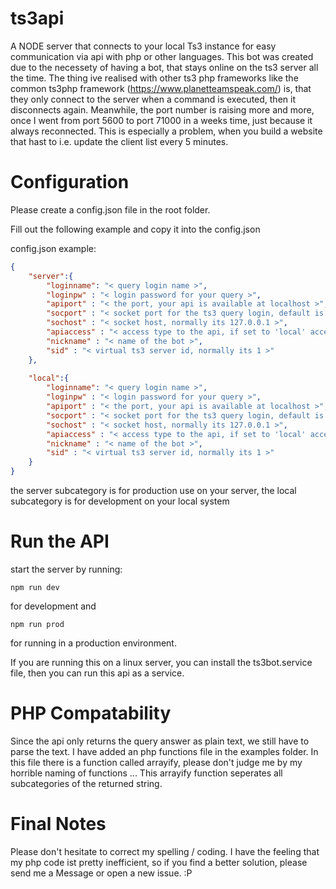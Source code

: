 # ts3api
A NODE server that connects to your local Ts3 instance for easy communication via api with php or other languages.
This bot was created due to the necessety of having a bot, that stays online on the ts3 server all the time. The thing ive realised with other ts3 php frameworks like the common ts3php framework (https://www.planetteamspeak.com/) is, that they only connect to the server when a command is executed, then it disconnects again. Meanwhile, the port number is raising more and more, once I went from port 5600 to port 71000 in a weeks time, just because it always reconnected.
This is especially a problem, when you build a website that hast to i.e. update the client list every 5 minutes.

# Configuration
Please create a config.json file in the root folder. 

Fill out the following example and copy it into the config.json 

config.json example:
```json
{
    "server":{
        "loginname": "< query login name >",
        "loginpw" : "< login password for your query >",  
        "apiport" : "< the port, your api is available at localhost >",
        "socport" : "< socket port for the ts3 query login, default is: 10011 >",
        "sochost" : "< socket host, normally its 127.0.0.1 >",
        "apiaccess" : "< access type to the api, if set to 'local' access is granted to localhost only >", 
        "nickname" : "< name of the bot >",
        "sid" : "< virtual ts3 server id, normally its 1 >"
    },
    
    "local":{
        "loginname": "< query login name >", 
        "loginpw" : "< login password for your query >", 
        "apiport" : "< the port, your api is available at localhost >",
        "socport" : "< socket port for the ts3 query login, default is: 10011 >",
        "sochost" : "< socket host, normally its 127.0.0.1 >",
        "apiaccess" : "< access type to the api, if set to 'local' access is granted to localhost only >", 
        "nickname" : "< name of the bot >",
        "sid" : "< virtual ts3 server id, normally its 1 >"
    }
}
```

the server subcategory is for production use on your server, 
the local subcategory is for development on your local system 
 
# Run the API
start the server by running:
```
npm run dev
```
for development and
```
npm run prod
```
for running in a production environment.

If you are running this on a linux server, you can install the ts3bot.service file, then you can run this api as a service.

# PHP Compatability
Since the api only returns the query answer as plain text, we still have to parse the text. I have added an php functions file in the examples folder. 
In this file there is a function called arrayify, please don't judge me by my horrible naming of functions ... 
This arrayify function seperates all subcategories of the returned string.

# Final Notes
Please don't hesitate to correct my spelling / coding. 
I have the feeling that my php code ist pretty inefficient, so if you find a better solution, please send me a Message or open a new issue. :P
